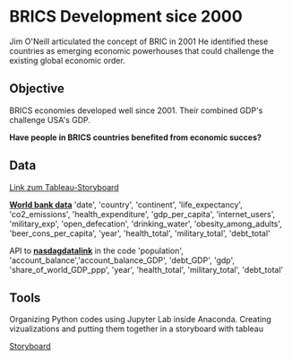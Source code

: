 # BRICS Development sice 2000

Jim O'Neill articulated the concept of BRIC in 2001
He identified these countries as emerging economic powerhouses that could challenge the existing global economic order. 

## Objective

BRICS economies developed well since 2001. Their combined GDP's challenge USA's GDP.

**Have people in BRICS countries benefited from economic succes?**

## Data
[Link zum Tableau-Storyboard](https://public.tableau.com/app/profile/julian.klauder/viz/BRICS_17068388485610/Story1)

[**World bank data**](https://www.kaggle.com/datasets/raminrzayev/life-expectancy-2000-2020/data)
'date', 'country', 'continent', 'life_expectancy', 'co2_emissions', 'health_expenditure', 'gdp_per_capita', 
'internet_users', 'military_exp', 'open_defecation', 'drinking_water', 'obesity_among_adults', 'beer_cons_per_capita', 
'year', 'health_total', 'military_total', 'debt_total'

API to [**nasdagdatalink**]([https://www.nasdaq.com/nasdaq-data-link]) in the code
'population', 'account_balance','account_balance_GDP', 'debt_GDP', 'gdp', 'share_of_world_GDP_ppp',
'year', 'health_total', 'military_total', 'debt_total'

 
## Tools

Organizing Python codes using Jupyter Lab inside Anaconda.
Creating vizualizations and putting them together in a storyboard with tableau
  
 [Storyboard]([https://public.tableau.com/app/profile/julian.klauder/viz/BRICS_17068388485610/Story1])
